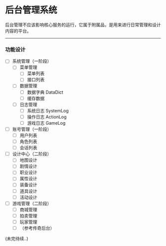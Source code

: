后台管理系统
==========

后台管理不应该影响核心服务的运行，它属于附属品，是用来进行日常管理和设计内容的平台。

---

### 功能设计

- [ ] 系统管理（一阶段）
    - [ ] 菜单管理
        - [ ] 菜单列表
        - [ ] 接口列表
    - [ ] 数据管理
        - [ ] 数据字典 DataDict
        - [ ] 缓存数据
    - [ ] 日志管理
        - [ ] 系统日志 SystemLog
        - [ ] 操作日志 ActionLog
        - [ ] 游戏日志 GameLog
- [ ] 账号管理（一阶段）
    - [ ] 用户列表
    - [ ] 角色列表
    - [ ] 会话列表
- [ ] 设计中心（二阶段）
    - [ ] 地图设计
    - [ ] 剧情设计
    - [ ] 职业设计
    - [ ] 属性设计
    - [ ] 装备设计
    - [ ] 道具设计
    - [ ] 活动设计
- [ ] 游戏管理（二阶段）
    - [ ] 商城管理
    - [ ] 拍卖管理
    - [ ] 玩家管理
    - [ ] （参考传奇后台）

(未完待续..)